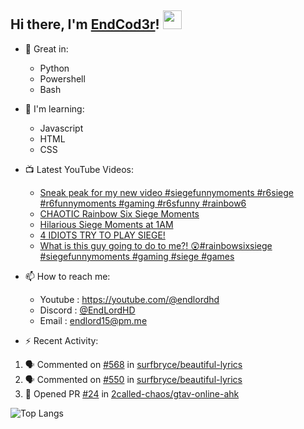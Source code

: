 ## Hi there, I'm [EndCod3r](https://youtube.com/@endlordhd)! <img src='https://github.com/EndCod3r/endlord15/blob/main/wave.gif?raw=true](https://github.com/Endlord15/endlord15/blob/38bca1b569f19b03a6cf246c35db5f7e2f331cc5/wave.gif' width=30>

- 🦾 Great in:
  - Python
  - Powershell
  - Bash

- 🌱 I'm learning:
  - Javascript
  - HTML
  - CSS

- 📺 Latest YouTube Videos:<!-- YOUTUBE:START -->
  - [Sneak peak for my new video  #siegefunnymoments #r6siege #r6funnymoments #gaming #r6sfunny #rainbow6](https://www.youtube.com/watch?v=EYqcfwsKxDE)
  - [CHAOTIC Rainbow Six Siege Moments](https://www.youtube.com/watch?v=6q_8GXr_veM)
  - [Hilarious Siege Moments at 1AM](https://www.youtube.com/watch?v=W_iC29iFaHk)
  - [4 IDIOTS TRY TO PLAY SIEGE!](https://www.youtube.com/watch?v=j9kgx48ekjg)
  - [What is this guy going to do to me?! 😲#rainbowsixsiege #siegefunnymoments #gaming #siege #games](https://www.youtube.com/watch?v=HVF58YDwcvw)<!-- YOUTUBE:END -->


- 📫 How to reach me:
  - Youtube : <https://youtube.com/@endlordhd>
  - Discord : [@EndLordHD](https://discord.com/users/725204289022066688)
  - Email : endlord15@pm.me

 - ⚡️ Recent Activity:
<!--START_SECTION:activity-->
1. 🗣 Commented on [#568](https://github.com/surfbryce/beautiful-lyrics/issues/568#issuecomment-2119120410) in [surfbryce/beautiful-lyrics](https://github.com/surfbryce/beautiful-lyrics)
2. 🗣 Commented on [#550](https://github.com/surfbryce/beautiful-lyrics/issues/550#issuecomment-2119120295) in [surfbryce/beautiful-lyrics](https://github.com/surfbryce/beautiful-lyrics)
3. 💪 Opened PR [#24](https://github.com/2called-chaos/gtav-online-ahk/pull/24) in [2called-chaos/gtav-online-ahk](https://github.com/2called-chaos/gtav-online-ahk)
<!--END_SECTION:activity-->

  ![Top Langs](https://github-readme-stats-endlord15.vercel.app/api/top-langs/?username=endcod3r&layout=compact&theme=transparent)
